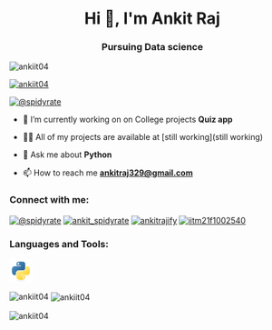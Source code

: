 <h1 align="center">Hi 👋, I'm Ankit Raj</h1>
<h3 align="center">Pursuing Data science</h3>

<p align="left"> <img src="https://komarev.com/ghpvc/?username=ankiit04&label=Profile%20views&color=0e75b6&style=flat" alt="ankiit04" /> </p>

<p align="left"> <a href="https://github.com/ryo-ma/github-profile-trophy"><img src="https://github-profile-trophy.vercel.app/?username=ankiit04" alt="ankiit04" /></a> </p>

<p align="left"> <a href="https://twitter.com/@spidyrate" target="blank"><img src="https://img.shields.io/twitter/follow/@spidyrate?logo=twitter&style=for-the-badge" alt="@spidyrate" /></a> </p>

- 🔭 I’m currently working on on College projects **Quiz app**

- 👨‍💻 All of my projects are available at [still working](still working)

- 💬 Ask me about **Python**

- 📫 How to reach me **ankitraj329@gmail.com**

<h3 align="left">Connect with me:</h3>
<p align="left">
<a href="https://twitter.com/@spidyrate" target="blank"><img align="center" src="https://raw.githubusercontent.com/rahuldkjain/github-profile-readme-generator/master/src/images/icons/Social/twitter.svg" alt="@spidyrate" height="30" width="40" /></a>
<a href="https://instagram.com/ankit_spidyrate" target="blank"><img align="center" src="https://raw.githubusercontent.com/rahuldkjain/github-profile-readme-generator/master/src/images/icons/Social/instagram.svg" alt="ankit_spidyrate" height="30" width="40" /></a>
<a href="https://www.youtube.com/c/ankitrajify" target="blank"><img align="center" src="https://raw.githubusercontent.com/rahuldkjain/github-profile-readme-generator/master/src/images/icons/Social/youtube.svg" alt="ankitrajify" height="30" width="40" /></a>
<a href="https://www.codechef.com/users/iitm21f1002540" target="blank"><img align="center" src="https://cdn.jsdelivr.net/npm/simple-icons@3.1.0/icons/codechef.svg" alt="iitm21f1002540" height="30" width="40" /></a>
</p>

<h3 align="left">Languages and Tools:</h3>
<p align="left"> <a href="https://www.python.org" target="_blank" rel="noreferrer"> <img src="https://raw.githubusercontent.com/devicons/devicon/master/icons/python/python-original.svg" alt="python" width="40" height="40"/> </a> </p>

<p><img align="left" src="https://github-readme-stats.vercel.app/api/top-langs?username=ankiit04&show_icons=true&locale=en&layout=compact" alt="ankiit04" /></p>

<p>&nbsp;<img align="center" src="https://github-readme-stats.vercel.app/api?username=ankiit04&show_icons=true&locale=en" alt="ankiit04" /></p>

<p><img align="center" src="https://github-readme-streak-stats.herokuapp.com/?user=ankiit04&" alt="ankiit04" /></p>
